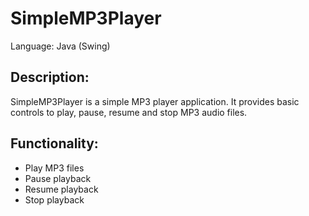 # SimpleMP3Player
Language: Java (Swing)

## Description:
SimpleMP3Player is a simple MP3 player application. It provides basic controls to play, pause, resume and stop MP3 audio files.

## Functionality:
- Play MP3 files
- Pause playback
- Resume playback
- Stop playback
